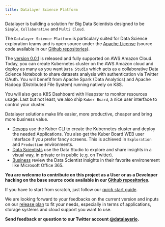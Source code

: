 ```yaml
---
title: Datalayer Science Platform
---
```


Datalayer is building a solution for Big Data Scientists designed to be `Simple`, `Collaborative` and `Multi Cloud`.

The `Datalayer Science Platform` is particulary suited for Data Science exploration teams and is open source under the [Apache License](https://www.apache.org/licenses/LICENSE-2.0) (source code available in our [Github repositories](https://github.com/datalayer/)).

The [version 0.0.1](/docs/releases/v-0.0.1) is released and fully supported on AWS Amazon Cloud. Today, you can create Kubernetes cluster on the AWS Amazon cloud and deploy as many as you want `Data Studio` which acts as a collaborative Data Science Notebook to share datasets analysis with authentication via Twitter OAuth. You will benefit from Apache Spark (Data Analytics) and Apache Hadoop (Distributed File System) running natively on K8S.

You will also get a K8S Dashboard with Heapster to monitor resources usage. Last but not least, we also ship `Kuber Board`, a nice user interface to control your cluster.

Datalayer solutions make life easier, more productive, cheaper and bring more business value.

+ [Devops](/docs/who/devops) use the Kuber CLI to create the Kubernetes cluster and deploy the needed Applications. You also get the Kuber Board WEB user interface if you prefer fancy screens. This is achieved in `Exploration` and `Production` environments.
+ [Data Scientists](/docs/who/data-scientists) use the Data Studio to explore and share insights in a visual way, in private or in public (e.g. on Twitter).
+ [Business](/docs/who/business) review the Data Scientist insights in their favorite environement like Microsoft Office 365.

**You are welcome to contribute on this project as a User or as a Developer hacking on the base source code available in our [Github repositories](https://github.com/datalayer).**

If you have to start from scratch, just follow our [quick start guide](/docs/quick-start).

We are looking forward to your feedbacks on the current version and inputs on our [release plan](/docs/releases) to fit your needs, especially in terms of applications, storage systems and cloud support you want to use.

**Send feedback or question to our Twitter account [@datalayerio](https://twitter.com/datalayerio).**
